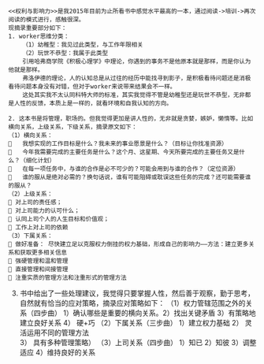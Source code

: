     <<权利与影响力>>是我2015年目前为止所看书中感觉水平最高的一本，通过阅读->培训->再次阅读的模式进行，感触很深。
    现摘录重要部分如下：
    1. worker思维分类：
        （1）幼稚型：我见过此类型，与工作年限相关
        （2）玩世不恭型：我属于此类型
        引用哈弗商学院《积极心理学》中理论，你遇到的事务不是他原本就是那样，而是你认为他就是那样。
        弗洛伊德的理论，人的认知总是从过往的经历中能找寻到影子，是积极看待问题还是消极看待问题本身没有对错，但对于worker来说带来结果会不一样。
        这处其实我不太认同科特大师的标准，其实我觉得不管是幼稚型还是玩世不恭型，无非都是人性的反馈，本质上是一样的，就看环境和自我认知的方向。
    
    2. 这本书是将管理，职场的。但我觉得更加是讲人性的，无非就是贪婪，嫉妒，懒惰等。比如横向关系，上级关系，下级关系，摘录原文如下：
    （1）横向关系：
    	我想实现的工作目标是什么？我未来的事业愿景是什么？（目标让你找准资源）
    	今年我需要完成的主要任务是什么？这个月、这星期、今天所要完成的主要任务又是什么？（细化计划）
    	在每一项任务中，与谁的合作是必不可少的？可能会用到与谁的合作？（定位资源）
    	谁的服从是绝对必需的？换句话说，谁有可能阻碍或耽误这些任务的完成？还可能需要谁的服从？
    （2）上级关系：
     对上司的责任感；
     对上司能力的认可什么；
     认同上司个人的人生目标和价值观；
     工作上对上司的依赖
    （3）下属关系：
     做好准备： 尽快建立足以克服权力倒挂的权力基础，形成自己的影响力——方法：建立更多关系和获取更多相关信息
     强硬管理和温和管理
     直接管理和间接管理
     注重实质的管理方法和注重形式的管理方法
    
   3. 书中给出了一些处理建议，我觉得只要掌握人性，然后善于观察，勤于思考，自然就有恰当的应对策略，摘录应对策略如下：
   （1）权力管辖范围之外的关系（四步曲）
         1）确认哪些是重要的横向关系。2）找出关键矛盾
         3）有策略地建立良好关系          4）  硬+巧
    （2）下属关系（三步曲）
          1）建立权力基础     2） 灵活运用不同的管理方法   
          3） 具有多种管理策略）
    （3）上司关系（四步曲）
          1）知已       2）知彼     3）调整适应     4）维持良好的关系
